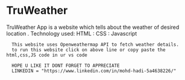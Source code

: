 # TruWeather
TruWeather App is a website which tells about the weather of desired location .
Technology used: HTML
               : CSS
               : Javascript

      This website uses Openweathermap API to fetch weather details.
      to run this website click on above line or copy paste the html,css,JS code in ur vs code

      HOPE U LIKE IT DONT FORGET TO APPRECIATE 
      LINKEDIN = "https://www.linkedin.com/in/mohd-hadi-5a4638226/"
